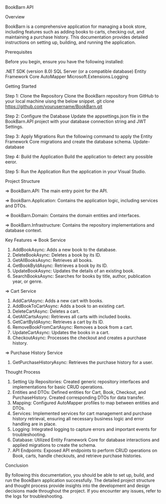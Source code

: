 BookBarn API


Overview


BookBarn is a comprehensive application for managing a book store, including features such as adding books to carts, checking out, and maintaining a purchase history. This documentation provides detailed instructions on setting up, building, and running the application.


Prerequisites


Before you begin, ensure you have the following installed:

.NET SDK (version 8.0)
SQL Server (or a compatible database)
Entity Framework Core
AutoMapper
Microsoft.Extensions.Logging

Getting Started


Step 1: Clone the Repository
Clone the BookBarn repository from GitHub to your local machine uisng the below snippet.
git clone https://github.com/yourusername/BookBarn.git


Step 2: Configure the Database
Update the appsettings.json file in the BookBarn.API project with your database connection string and JWT Settings.


Step 3: Apply Migrations
Run the following command to apply the Entity Framework Core migrations and create the database schema.
Update-database


Step 4: Build the Application
Build the application to detect any possible eeror.


Step 5: Run the Application
Run the application in your Visual Studio.


Project Structure


=> BookBarn.API: The main entry point for the API.


=> BookBarn.Application: Contains the application logic, including services and DTOs.


=> BookBarn.Domain: Contains the domain entities and interfaces.


=> BookBarn.Infrastructure: Contains the repository implementations and database context.


Key Features
=> Book Service
1. AddBookAsync: Adds a new book to the database.
2. DeleteBookAsync: Deletes a book by its ID.
3. GetAllBooksAsync: Retrieves all books.
4. GetBookByIdAsync: Retrieves a book by its ID.
5. UpdateBookAsync: Updates the details of an existing book.
6. SearchBooksAsync: Searches for books by title, author, publication year, or genre.


=> Cart Service
1. AddCartAsync: Adds a new cart with books.
2. AddBookToCartAsync: Adds a book to an existing cart.
3. DeleteCartAsync: Deletes a cart.
4. GetAllCartsAsync: Retrieves all carts with included books.
5. GetCartByIdAsync: Retrieves a cart by its ID.
6. RemoveBookFromCartAsync: Removes a book from a cart.
7. UpdateCartAsync: Updates the books in a cart.
8. CheckoutAsync: Processes the checkout and creates a purchase history.


=> Purchase History Service
1. GetPurchaseHistoryAsync: Retrieves the purchase history for a user.


Thought Process
1. Setting Up Repositories: Created generic repository interfaces and implementations for basic CRUD operations.
2. Entities and DTOs: Defined entities for Cart, Book, Checkout, and PurchaseHistory. Created corresponding DTOs for data transfer.
3. Mapping: Configured AutoMapper profiles to map between entities and DTOs.
4. Services: Implemented services for cart management and purchase history retrieval, ensuring all necessary business logic and error handling are in place.
5. Logging: Integrated logging to capture errors and important events for troubleshooting.
6. Database: Utilized Entity Framework Core for database interactions and applied migrations to create the schema.
7. API Endpoints: Exposed API endpoints to perform CRUD operations on Book, carts, handle checkouts, and retrieve purchase histories.


Conclusion


By following this documentation, you should be able to set up, build, and run the BookBarn application successfully. The detailed project structure and thought process provide insights into the development and design decisions made throughout the project. If you encounter any issues, refer to the logs for troubleshooting.
